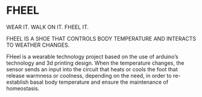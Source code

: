 # FHEEL
WEAR IT. WALK ON IT. FHEEL IT.

FHEEL IS A SHOE THAT CONTROLS BODY TEMPERATURE AND INTERACTS TO WEATHER CHANGES.

FHeel is a wearable technology project based on the use of arduino’s technology and 3d printing design.
When the temperature changes, the sensor sends an input into the circuit that heats or cools the foot that release warmness or coolness, depending on the
need, in order to re-establish basal body temperature and ensure the maintenance of homeostasis.

